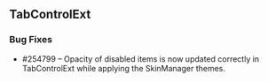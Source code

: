 ## TabControlExt

### Bug Fixes


* \#254799 – Opacity of disabled items is now updated correctly in TabControlExt while applying the SkinManager themes.